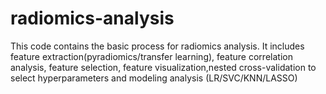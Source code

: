 # radiomics-analysis
This code contains the basic process for radiomics analysis. It includes feature extraction(pyradiomics/transfer learning), feature correlation analysis, feature selection, feature visualization,nested cross-validation to select hyperparameters and modeling analysis (LR/SVC/KNN/LASSO)

